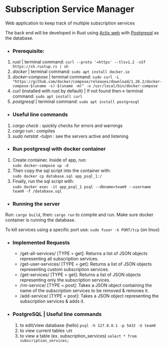 # Subscription Service Manager
Web application to keep track of multiple subscription services

The back end will be developed in Rust using [Actix web](https://actix.rs/) with [Postgresql](https://www.postgresql.org/) as the database.

- ### Prerequisite:  
 1. _rust_ | terminal command: `curl --proto '=https' --tlsv1.2 -sSf https://sh.rustup.rs | sh`
 2. _docker_ | terminal command: `sudo apt install docker.io`
 3. _docker-compose_ | terminal command: `sudo curl -L "https://github.com/docker/compose/releases/download/1.26.2/docker-compose-$(uname -s)-$(uname -m)" -o /usr/local/bin/docker-compose`
 4. _curl_ (installed with rust by default) | If not found then-> terminal command: `sudo apt install curl`
 5. _postgresql_ | terminal command: `sudo apt install postgresql`


- ### Useful line commands  
 1. _cargo check_ : quickly checks for errors and warnings
 2. _cargo run_ : compiles
 3. _sudo netstat -tulpn_ : see the servers active and listening

- ### Run postgresql with docker container  
 1. Create container. Inside of app, run:  
 `sudo docker-compose up -d`  
 2. Then copy the sql script into the container with:  
 `sudo docker cp database.sql app_psql_1:/`
 3. Finally, run the sql script with:  
 `sudo docker exec -it app_psql_1 psql --dbname=team9 --username team9 -f /database.sql`
 
 - ### Running the server  
 Run: `cargo build`, then: `cargo run` to compile and run. Make sure docker container is running the database.
   
 To kill services using a specific port use: `sudo fuser -k PORT/tcp` (on linux)
 
 - ### Implemented Requests  
   -  /get-all-services/ [TYPE = get]: Returns a list of JSON objects representing all subscription services.
   -  /get-user-services/ [TYPE = get]: Returns a list of JSON objects representing custom subscription services.
   -  /get-services/ [TYPE = get]: Returns a list of JSON objects representing only the subscription services.
   -  /rm-service/ [TYPE = post]: Takes a JSON object containing the name of the subscription services to be removed & removes it.
   -  /add-service/ [TYPE = post]: Takes a JSON object representing the subscription services & adds it.
 
 - ### PostgreSQL | Useful line commands

   1. to edit/view database (hello)
   `psql -h 127.0.0.1 -p 5432 -U team9`
   2. to view current tables
   `\dt`
   3. to view a table (ex. subscription_services)
   `select * from subscription_services;`
